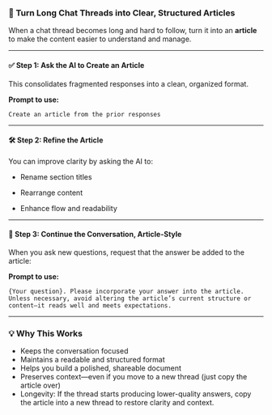 
### 📄 Turn Long Chat Threads into Clear, Structured Articles

When a chat thread becomes long and hard to follow, turn it into an **article** to make the content easier to understand and manage.

---

#### ✅ Step 1: Ask the AI to Create an Article

This consolidates fragmented responses into a clean, organized format.

**Prompt to use:**

```
Create an article from the prior responses
```

---

#### 🛠️ Step 2: Refine the Article

You can improve clarity by asking the AI to:

- Rename section titles
    
- Rearrange content
    
- Enhance flow and readability
    

---

#### 🔁 Step 3: Continue the Conversation, Article-Style

When you ask new questions, request that the answer be added to the article:

**Prompt to use:**

```
{Your question}. Please incorporate your answer into the article. Unless necessary, avoid altering the article’s current structure or content—it reads well and meets expectations.
```

---

### 💡 Why This Works

- Keeps the conversation focused
- Maintains a readable and structured format
- Helps you build a polished, shareable document
- Preserves context—even if you move to a new thread (just copy the article over)
- Longevity: If the thread starts producing lower-quality answers, copy the article into a new thread to restore clarity and context.